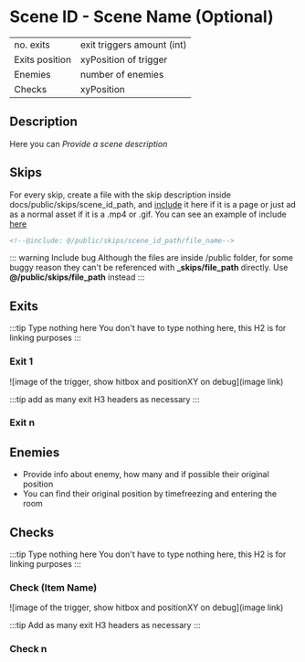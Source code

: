 # Scene ID - Scene Name (Optional)

|               |                 |
|:--------------|:----------------|
|no. exits      | exit triggers amount (int) |
|Exits position | xyPosition of trigger | use xyPosition, like <x10,y21> and link each to the section
| Enemies       | number of enemies |
| Checks        |  xyPosition | use xyPosition, link each to the section

## Description

Here you can _Provide a scene description_

## Skips

For every skip, create a file with the skip description inside docs/public/skips/scene_id_path, and [include](https://vitepress.dev/guide/markdown#markdown-file-inclusion) it here if it is a page or just ad as a normal asset if it is a .mp4 or .gif. You can see an example of include [here](../scenes/z01/z0101.md)

``` md
<!--@include: @/public/skips/scene_id_path/file_name-->
```

::: warning Include bug
Although the files are inside /public folder, for some buggy reason they can't be referenced with **_skips/file_path** directly. Use __@/public/skips/file_path__ instead
:::

## Exits

:::tip Type nothing here
You don't have to type nothing here, this H2 is for linking purposes
:::

### Exit 1

![image of the trigger, show hitbox and positionXY on debug](image link)

:::tip
add as many exit H3 headers as necessary
:::

### Exit n

## Enemies

- Provide info about enemy, how many and if possible their original position
- You can find their original position by timefreezing and entering the room

## Checks

:::tip Type nothing here
You don't have to type nothing here, this H2 is for linking purposes
:::

### Check (Item Name)

![image of the trigger, show hitbox and positionXY on debug](image link)

:::tip
Add as many exit H3 headers as necessary
:::

### Check n
